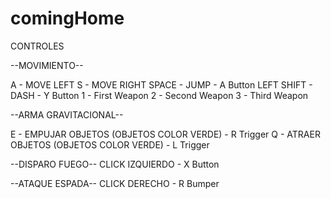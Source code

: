 # comingHome

CONTROLES

--MOVIMIENTO--

A - MOVE LEFT
S - MOVE RIGHT
SPACE - JUMP - A Button
LEFT SHIFT - DASH  - Y Button
1 - First Weapon
2 - Second Weapon
3 - Third Weapon

--ARMA GRAVITACIONAL--

E - EMPUJAR OBJETOS  (OBJETOS COLOR VERDE)    - R Trigger
Q - ATRAER OBJETOS    (OBJETOS COLOR VERDE)   - L Trigger

--DISPARO FUEGO--
CLICK IZQUIERDO - X Button

--ATAQUE ESPADA--
CLICK DERECHO - R Bumper
